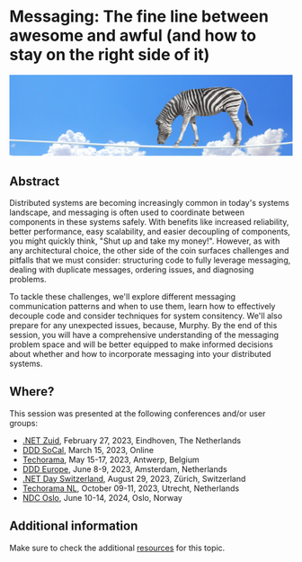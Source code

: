 # Messaging: The fine line between awesome and awful (and how to stay on the right side of it)

![fine line](messaging-fine-line-banner.jpg)

## Abstract

Distributed systems are becoming increasingly common in today's systems landscape, and messaging is often used to coordinate between components in these systems safely. With benefits like increased reliability, better performance, easy scalability, and easier decoupling of components, you might quickly think, "Shut up and take my money!". However, as with any architectural choice, the other side of the coin surfaces challenges and pitfalls that we must consider: structuring code to fully leverage messaging, dealing with duplicate messages, ordering issues, and diagnosing problems.

To tackle these challenges, we'll explore different messaging communication patterns and when to use them, learn how to effectively decouple code and consider techniques for system consitency. We'll also prepare for any unexpected issues, because, Murphy. By the end of this session, you will have a comprehensive understanding of the messaging problem space and will be better equipped to make informed decisions about whether and how to incorporate messaging into your distributed systems.

## Where?

This session was presented at the following conferences and/or user groups:

- [.NET Zuid](https://www.dotnetzuid.nl/Meeting/60/messaging-the-fine-line-between-awesome-and-awful-and-how-to-stay-on-the-right-side-of-it), February 27, 2023, Eindhoven, The Netherlands
- [DDD SoCal](https://www.meetup.com/ddd-socal/events/291671819/), March 15, 2023, Online
- [Techorama](https://techorama.be/agenda/session/messaging-the-fine-line-between-awesome-and-awful-and-how-to-stay-on-the-right-side-of-it/), May 15-17, 2023, Antwerp, Belgium
- [DDD Europe](https://2023.dddeurope.com/program/messaging-the-fine-line-between-awesome-and-awful-and-how-to-stay-on-the-right-side-of-it/), June 8-9, 2023, Amsterdam, Netherlands
- [.NET Day Switzerland](https://dotnetday.ch/speakers/laila-bourgia.html), August 29, 2023, Zürich, Switzerland
- [Techorama NL](https://techorama.nl/speakers/session/messaging-the-fine-line-between-awesome-and-awful-and-how-to-stay-on-the-right-side-of-it/), October 09-11, 2023, Utrecht, Netherlands
- [NDC Oslo](https://ndcoslo.com/agenda/messaging-the-fine-line-between-awesome-and-awful-and-how-to-stay-on-the-right-side-of-it-0yl7/0zi6yurgg78), June 10-14, 2024, Oslo, Norway

## Additional information

Make sure to check the additional [resources](resources) for this topic.

